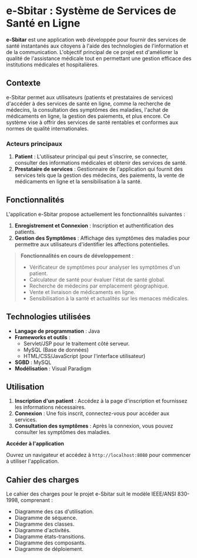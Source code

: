 # e-Sbitar : Système de Services de Santé en Ligne

**e-Sbitar** est une application web développée pour fournir des services de santé instantanés aux citoyens à l'aide des technologies de l'information et de la communication. L'objectif principal de ce projet est d'améliorer la qualité de l'assistance médicale tout en permettant une gestion efficace des institutions médicales et hospitalières.

## Contexte

e-Sbitar permet aux utilisateurs (patients et prestataires de services) d'accéder à des services de santé en ligne, comme la recherche de médecins, la consultation des symptômes des maladies, l'achat de médicaments en ligne, la gestion des paiements, et plus encore. Ce système vise à offrir des services de santé rentables et conformes aux normes de qualité internationales.

### Acteurs principaux

1. **Patient** : L'utilisateur principal qui peut s'inscrire, se connecter, consulter des informations médicales et obtenir des services de santé.
2. **Prestataire de services** : Gestionnaire de l'application qui fournit des services tels que la gestion des médecins, des paiements, la vente de médicaments en ligne et la sensibilisation à la santé.

## Fonctionnalités

L'application e-Sbitar propose actuellement les fonctionnalités suivantes :

1. **Enregistrement et Connexion** : Inscription et authentification des patients.
2. **Gestion des Symptômes** : Affichage des symptômes des maladies pour permettre aux utilisateurs d'identifier les affections potentielles.

> **Fonctionnalités en cours de développement** :
> - Vérificateur de symptômes pour analyser les symptômes d'un patient.
> - Calculateur de santé pour évaluer l'état de santé global.
> - Recherche de médecins par emplacement géographique.
> - Vente et livraison de médicaments en ligne.
> - Sensibilisation à la santé et actualités sur les menaces médicales.

## Technologies utilisées

- **Langage de programmation** : Java
- **Frameworks et outils** :
  - Servlet/JSP pour le traitement côté serveur.
  - MySQL (Base de données)
  - HTML/CSS/JavaScript (pour l'interface utilisateur)
- **SGBD** : MySQL
- **Modélisation** : Visual Paradigm


## Utilisation

1. **Inscription d'un patient** : Accédez à la page d'inscription et fournissez les informations nécessaires.
2. **Connexion** : Une fois inscrit, connectez-vous pour accéder aux services.
3. **Consultation des symptômes** : Après la connexion, vous pouvez consulter les symptômes des maladies.

 **Accéder à l'application**

   Ouvrez un navigateur et accédez à `http://localhost:8080` pour commencer à utiliser l'application.


## Cahier des charges

Le cahier des charges pour le projet e-Sbitar suit le modèle IEEE/ANSI 830-1998, comprenant :

- Diagramme des cas d'utilisation.
- Diagramme de séquence.
- Diagramme des classes.
- Diagramme d'activités.
- Diagramme états-transitions.
- Diagramme des composants.
- Diagramme de déploiement.
